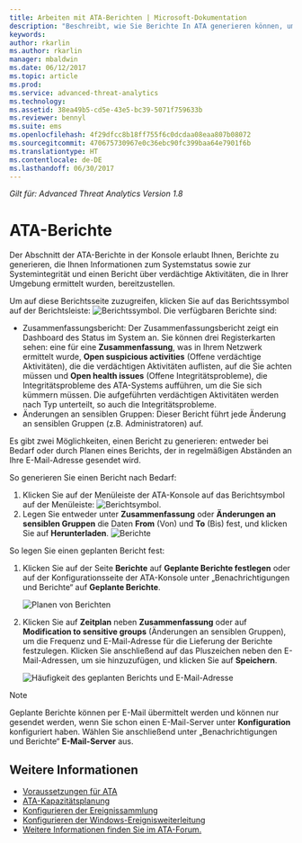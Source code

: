 ```yaml
---
title: Arbeiten mit ATA-Berichten | Microsoft-Dokumentation
description: "Beschreibt, wie Sie Berichte In ATA generieren können, um Ihr Netzwerk zu überwachen."
keywords: 
author: rkarlin
ms.author: rkarlin
manager: mbaldwin
ms.date: 06/12/2017
ms.topic: article
ms.prod: 
ms.service: advanced-threat-analytics
ms.technology: 
ms.assetid: 38ea49b5-cd5e-43e5-bc39-5071f759633b
ms.reviewer: bennyl
ms.suite: ems
ms.openlocfilehash: 4f29dfcc8b18ff755f6c0dcdaa08eaa807b08072
ms.sourcegitcommit: 470675730967e0c36ebc90fc399baa64e7901f6b
ms.translationtype: HT
ms.contentlocale: de-DE
ms.lasthandoff: 06/30/2017
---
```

*Gilt für: Advanced Threat Analytics Version 1.8*


# ATA-Berichte
<a id="ata-reports" class="xliff"></a>

Der Abschnitt der ATA-Berichte in der Konsole erlaubt Ihnen, Berichte zu generieren, die Ihnen Informationen zum Systemstatus sowie zur Systemintegrität und einen Bericht über verdächtige Aktivitäten, die in Ihrer Umgebung ermittelt wurden, bereitzustellen.

Um auf diese Berichtsseite zuzugreifen, klicken Sie auf das Berichtssymbol auf der Berichtsleiste: ![Berichtssymbol](./media/ata-report-icon.png).
Die verfügbaren Berichte sind: 
- Zusammenfassungsbericht: Der Zusammenfassungsbericht zeigt ein Dashboard des Status im System an. Sie können drei Registerkarten sehen: eine für eine **Zusammenfassung**, was in Ihrem Netzwerk ermittelt wurde, **Open suspicious activities** (Offene verdächtige Aktivitäten), die die verdächtigen Aktivitäten auflisten, auf die Sie achten müssen und **Open health issues** (Offene Integritätsprobleme), die Integritätsprobleme des ATA-Systems aufführen, um die Sie sich kümmern müssen. Die aufgeführten verdächtigen Aktivitäten werden nach Typ unterteilt, so auch die Integritätsprobleme. 
- Änderungen an sensiblen Gruppen: Dieser Bericht führt jede Änderung an sensiblen Gruppen (z.B. Administratoren) auf.

Es gibt zwei Möglichkeiten, einen Bericht zu generieren: entweder bei Bedarf oder durch Planen eines Berichts, der in regelmäßigen Abständen an Ihre E-Mail-Adresse gesendet wird.

So generieren Sie einen Bericht nach Bedarf:

1. Klicken Sie auf der Menüleiste der ATA-Konsole auf das Berichtsymbol auf der Menüleiste: ![Berichtsymbol](./media/ata-report-icon.png).
2. Legen Sie entweder unter **Zusammenfassung** oder **Änderungen an sensiblen Gruppen** die Daten **From** (Von) und **To** (Bis) fest, und klicken Sie auf **Herunterladen**. 
![Berichte](./media/reports.png)

So legen Sie einen geplanten Bericht fest:
 
1. Klicken Sie auf der Seite **Berichte** auf **Geplante Berichte festlegen** oder auf der Konfigurationsseite der ATA-Konsole unter „Benachrichtigungen und Berichte“ auf **Geplante Berichte**.

   ![Planen von Berichten](./media/ata-sched-reports.png)

2. Klicken Sie auf **Zeitplan** neben **Zusammenfassung** oder auf **Modification to sensitive groups** (Änderungen an sensiblen Gruppen), um die Frequenz und E-Mail-Adresse für die Lieferung der Berichte festzulegen. Klicken Sie anschließend auf das Pluszeichen neben den E-Mail-Adressen, um sie hinzuzufügen, und klicken Sie auf **Speichern**.

   ![Häufigkeit des geplanten Berichts und E-Mail-Adresse](./media/sched-report1.png)


> [!NOTE]
> Geplante Berichte können per E-Mail übermittelt werden und können nur gesendet werden, wenn Sie schon einen E-Mail-Server unter **Konfiguration** konfiguriert haben. Wählen Sie anschließend unter „Benachrichtigungen und Berichte“ **E-Mail-Server** aus.


## Weitere Informationen
<a id="see-also" class="xliff"></a>
- [Voraussetzungen für ATA](ata-prerequisites.md)
- [ATA-Kapazitätsplanung](ata-capacity-planning.md)
- [Konfigurieren der Ereignissammlung](configure-event-collection.md)
- [Konfigurieren der Windows-Ereignisweiterleitung](configure-event-collection.md#configuring-windows-event-forwarding)
- [Weitere Informationen finden Sie im ATA-Forum.](https://social.technet.microsoft.com/Forums/security/home?forum=mata)
